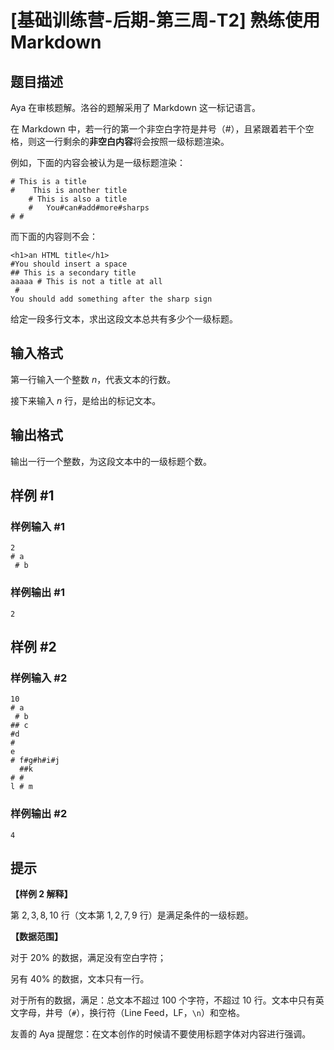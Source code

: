 # [基础训练营-后期-第三周-T2] 熟练使用 Markdown

## 题目描述

Aya 在审核题解。洛谷的题解采用了 Markdown 这一标记语言。

在 Markdown 中，若一行的第一个非空白字符是井号（#），且紧跟着若干个空格，则这一行剩余的**非空白内容**将会按照一级标题渲染。

例如，下面的内容会被认为是一级标题渲染：

```
# This is a title
#    This is another title
    # This is also a title
    #   You#can#add#more#sharps
# #
```

而下面的内容则不会：

```
<h1>an HTML title</h1>
#You should insert a space
## This is a secondary title
aaaaa # This is not a title at all
 # 
You should add something after the sharp sign
```

给定一段多行文本，求出这段文本总共有多少个一级标题。

## 输入格式

第一行输入一个整数 $n$，代表文本的行数。

接下来输入 $n$ 行，是给出的标记文本。

## 输出格式

输出一行一个整数，为这段文本中的一级标题个数。

## 样例 #1

### 样例输入 #1

```
2
# a
 # b
```

### 样例输出 #1

```
2
```

## 样例 #2

### 样例输入 #2

```
10
# a
 # b
## c
#d
#  
e
# f#g#h#i#j
  ##k
# #
l # m
```

### 样例输出 #2

```
4
```

## 提示

**【样例 2 解释】**

第 $2,3,8,10$ 行（文本第 $1,2,7,9$ 行）是满足条件的一级标题。

**【数据范围】**

对于 $20\%$ 的数据，满足没有空白字符；

另有 $40\%$ 的数据，文本只有一行。

对于所有的数据，满足：总文本不超过 $100$ 个字符，不超过 $10$ 行。文本中只有英文字母，井号（`#`），换行符（Line Feed，LF，`\n`）和空格。

友善的 Aya 提醒您：在文本创作的时候请不要使用标题字体对内容进行强调。
